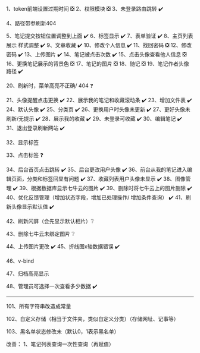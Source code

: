 1、token前端设置过期时间  ❎
2、权限模块  ❎
3、未登录路由跳转 ✔️️

4、路径带参刷新404

5、笔记提交按钮位置调整到上面  ✔️️
6、标签显示  ✔️️
7、表单验证  ✔️️
8、主页列表展示 样式调整 ✔️
9、文章收藏 ✔️
10、修改个人信息 ✔️
11、找回密码  ❎
12、修改密码 ✔️
13、上传图片 ✔️
14、笔记被点击次数 ✔️
15、点击头像查看他人信息  ❎
16、更换笔记展示的背景色  ❎
17、笔记的图片  ❎
18、随记  ❎
19、笔记作者头像路径 ✔️

20、刷新时，菜单高亮不正确/ 404   ❓

21、头像提醒点击更换 ✔️
22、展示我的笔记和收藏滚动条 ✔️
23、增加文件表 ✔️
24、默认头像 ✔️
25、分类页 ✔️
26、更换用户时头像未更新 ✔️
27、更好头像未刷新/无提示 ✔️
28、展示我的收藏 ✔️
29、未登录可收藏 ✔️
30、编辑笔记 ✔️
31、退出登录刷新网站 ✔️

32、显示标签

33、点击标签   ❓

34、后台首页点击跳转 ✔️
35、后台更改用户头像 ✔️
36、前台从我的笔记进入编辑页面，分类和标签回显有问题    ✔️
37、收藏列表用户头像未显示 ✔️
38、图像管理 ✔️
39、根据数据库显示七牛云的图片 ✔️
39、删除时将七牛云上的图片删除 ✔️
40、优化反馈管理（增加状态字段，增加已处理操作/ 增加条件查询） ✔️
41、刷新头像显示默认值 ✔️

42、刷新闪屏（会先显示默认相片）❔

43、删除七牛云未绑定图片  ❔

44、上传图片更改 ✔️
45、折线图x轴数据错误  ✔️

46、v-bind

47、归档高亮显示

48、管理员可选择一次查看多少数据 ✔️




-------------------------------
101、所有字符串改造成常量

102、自定义存储（相当于文件夹，类似自定义分类）（存储网址、记事等）

103、黑名单状态修改未（默认0，1表示黑名单）

改善： 1、笔记列表查询一次性查询（再赋值）
